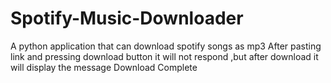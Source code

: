 # Spotify-Music-Downloader
A python application that can download spotify songs as mp3
After pasting link and pressing download button it will not respond ,but after download it will display the message Download Complete
